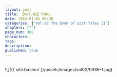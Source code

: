 ```yaml
---
layout: post
title: 【Vol.02】P386.
date: 1984-01-01 06:26
categories: ["Vol.02 The Book of Lost Tales II"]
chapters: [""]
page_num: 386
characters: 
tags: 
description: 
published: true
---
```


<br>
![]({{ site.baseurl }}/assets/images/vol02/0386-1.jpg)
<br><br>
